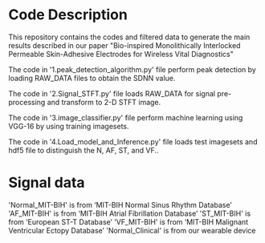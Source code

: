 # Code Description

This repository contains the codes and filtered data to generate the main results described in our paper 
"Bio-inspired Monolithically Interlocked Permeable Skin-Adhesive Electrodes for Wireless Vital Diagnostics"

The code in '1.peak_detection_algorithm.py' file perform peak detection by loading RAW_DATA files to obtain the SDNN value.

The code in '2.Signal_STFT.py' file loads RAW_DATA for signal pre-processing and transform to 2-D STFT image.

The code in '3.image_classifier.py'  file perform machine learning using VGG-16 by using training imagesets.

The code in '4.Load_model_and_Inference.py' file loads test imagesets and hdf5 file to distinguish the N, AF, ST, and VF..


# Signal data 

'Normal_MIT-BIH' is from ‘MIT-BIH Normal Sinus Rhythm Database’
'AF_MIT-BIH' is from ‘MIT-BIH Atrial Fibrillation Database’
'ST_MIT-BIH' is from ‘European ST-T Database’
'VF_MIT-BIH' is from ‘MIT-BIH Malignant Ventricular Ectopy Database’
'Normal_Clinical' is from our wearable device

